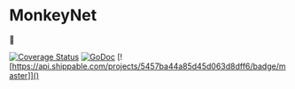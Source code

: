 # MonkeyNet
:monkey:

[![Coverage Status](https://coveralls.io/repos/8Monkeys/MonkeyNet/badge.svg?branch=ci-init&service=github)](https://coveralls.io/github/8Monkeys/MonkeyNet?branch=ci-init) [![GoDoc](https://godoc.org/github.com/8Monkeys/MonkeyNet/libMonkey?status.svg)](https://godoc.org/github.com/8Monkeys/MonkeyNet/libMonkey) [![https://api.shippable.com/projects/5457ba44a85d45d063d8dff6/badge/master]]()
